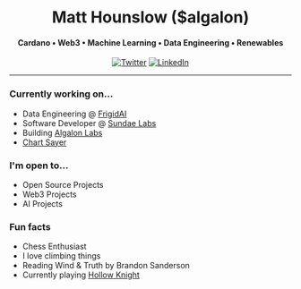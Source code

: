<h1 align="center">
   Matt Hounslow ($algalon)
</h1>

<h4 align="center">Cardano • Web3 • Machine Learning • Data Engineering • Renewables </h4>

<p align="center">
    <a href="https://x.com/l0whung" target="_blank"><img alt="Twitter" src="https://img.shields.io/badge/-@l0whung-%231DA1F2?style=flat-square&logo=Twitter&logoColor=white&link=https://x.com/l0whung"></a>
    <a href="https://www.linkedin.com/in/matthounslow/" target="_blank"><img alt="LinkedIn" src="https://img.shields.io/badge/-@matthounslow-%230077B5?style=flat-square&logo=linkedin&logoColor=white&link=https://www.linkedin.com/in/matthounslow/"></a>
</p>

<hr/>

### Currently working on...
- Data Engineering @ [FrigidAI](https://frigid.ai/)
- Software Developer @ [Sundae Labs](https://sundae.fi/)
- Building [Algalon Labs](https://github.com/AlgalonLabs)
- [Chart Sayer](https://github.com/lowhung/chart-sayer)

### I'm open to...
- Open Source Projects
- Web3 Projects
- AI Projects

### Fun facts
- Chess Enthusiast
- I love climbing things
- Reading Wind & Truth by Brandon Sanderson
- Currently playing [Hollow Knight]([https://www.cupheadgame.com/](https://store.steampowered.com/app/367520/Hollow_Knight/))
